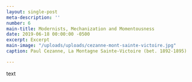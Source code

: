 ```yaml
---
layout: single-post
meta-description: ''
number: 6
main-title: Modernists, Mechanization and Momentousness
date: 2019-06-18 00:00:00 -0500
excerpt: Excerpt
main-image: "/uploads/uploads/cezanne-mont-sainte-victoire.jpg"
caption: Paul Cezanne, La Montagne Sainte-Victoire (bet. 1892-1895)

---
```

text